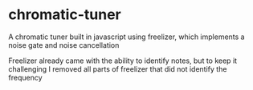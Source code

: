 # chromatic-tuner
A chromatic tuner built in javascript using freelizer, which implements a noise gate and noise cancellation

Freelizer already came with the ability to identify notes, but to keep it challenging I removed all parts of
freelizer that did not identify the frequency
